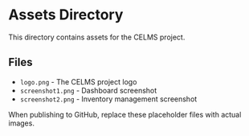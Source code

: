# Assets Directory

This directory contains assets for the CELMS project.

## Files

- `logo.png` - The CELMS project logo
- `screenshot1.png` - Dashboard screenshot
- `screenshot2.png` - Inventory management screenshot

When publishing to GitHub, replace these placeholder files with actual images.
